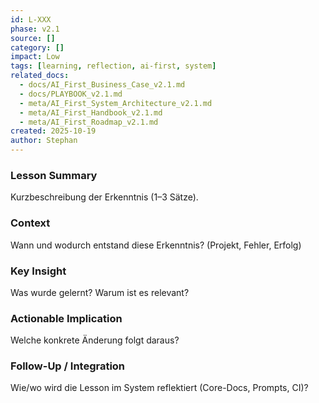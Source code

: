 ```yaml
---
id: L-XXX
phase: v2.1
source: []
category: []
impact: Low
tags: [learning, reflection, ai-first, system]
related_docs:
  - docs/AI_First_Business_Case_v2.1.md
  - docs/PLAYBOOK_v2.1.md
  - meta/AI_First_System_Architecture_v2.1.md
  - meta/AI_First_Handbook_v2.1.md
  - meta/AI_First_Roadmap_v2.1.md
created: 2025-10-19
author: Stephan
---
```


### Lesson Summary
Kurzbeschreibung der Erkenntnis (1–3 Sätze).

### Context
Wann und wodurch entstand diese Erkenntnis? (Projekt, Fehler, Erfolg)

### Key Insight
Was wurde gelernt? Warum ist es relevant?

### Actionable Implication
Welche konkrete Änderung folgt daraus?

### Follow-Up / Integration
Wie/wo wird die Lesson im System reflektiert (Core-Docs, Prompts, CI)?
